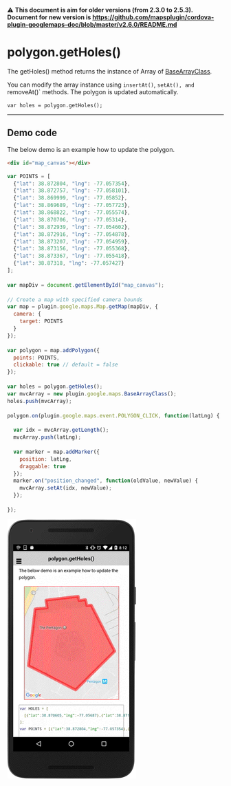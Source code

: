 :warning: **This document is aim for older versions (from 2.3.0 to 2.5.3).
Document for new version is https://github.com/mapsplugin/cordova-plugin-googlemaps-doc/blob/master/v2.6.0/README.md**

# polygon.getHoles()


The getHoles() method returns the instance of Array of [BaseArrayClass](../../BaseArrayClass/README.md).

You can modify the array instance using `insertAt()`, `setAt(),
and `removeAt()` methods. The polygon is updated automatically.

```
var holes = polygon.getHoles();
```

------------------------------------------------------------------------------------------

## Demo code

The below demo is an example how to update the polygon.


```html
<div id="map_canvas"></div>
```

```js
var POINTS = [
  {"lat": 38.872804, "lng": -77.057354},
  {"lat": 38.872757, "lng": -77.058101},
  {"lat": 38.869999, "lng": -77.05852},
  {"lat": 38.869689, "lng": -77.057723},
  {"lat": 38.868822, "lng": -77.055574},
  {"lat": 38.870706, "lng": -77.05314},
  {"lat": 38.872939, "lng": -77.054602},
  {"lat": 38.872916, "lng": -77.054878},
  {"lat": 38.873207, "lng": -77.054959},
  {"lat": 38.873156, "lng": -77.055368},
  {"lat": 38.873367, "lng": -77.055418},
  {"lat": 38.87318, "lng": -77.057427}
];

var mapDiv = document.getElementById("map_canvas");

// Create a map with specified camera bounds
var map = plugin.google.maps.Map.getMap(mapDiv, {
  camera: {
    target: POINTS
  }
});

var polygon = map.addPolygon({
  points: POINTS,
  clickable: true // default = false
});

var holes = polygon.getHoles();
var mvcArray = new plugin.google.maps.BaseArrayClass();
holes.push(mvcArray);

polygon.on(plugin.google.maps.event.POLYGON_CLICK, function(latLng) {

  var idx = mvcArray.getLength();
  mvcArray.push(latLng);

  var marker = map.addMarker({
    position: latLng,
    draggable: true
  });
  marker.on("position_changed", function(oldValue, newValue) {
    mvcArray.setAt(idx, newValue);
  });

});

```

![](image.gif)
